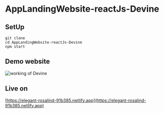 # AppLandingWebsite-reactJs-Devine

## SetUp

```
git clone
cd AppLandingWebsite-reactJs-Devine
npm start
```

## Demo website

<img src="./working-video.gif" alt="working of Devine"/>

## Live on

[https://elegant-rosalind-91b385.netlify.app](https://elegant-rosalind-91b385.netlify.app)
